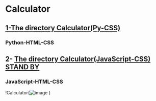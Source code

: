 # Calculator 
## [1-The directory Calculator(Py-CSS)](https://github.com/Dan159159/Projects/tree/main/Calculator(PY-CSS)/Calculator)
  ### Python-HTML-CSS
## 2- [The directory Calculator(JavaScript-CSS) STAND BY](https://github.com/Dan159159/Projects/tree/main/Calculator(JS-CSS)/Calculator)
  ### JavaScript-HTML-CSS
!Calculator(![image](https://user-images.githubusercontent.com/113427338/224482022-629f7f9a-77b1-4a6d-a3f2-e54343a9e1ef.png)
)
